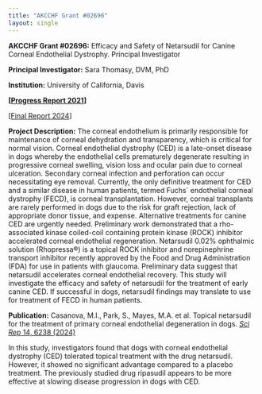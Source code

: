 ```yaml
---
title: "AKCCHF Grant #02696"
layout: single
---
```


**AKCCHF Grant #02696:** Efficacy and Safety of Netarsudil for Canine Corneal Endothelial Dystrophy. Principal Investigator

**Principal Investigator:** Sara Thomasy, DVM, PhD

**Institution:** University of California, Davis

**[[Progress Report 2021](/files/akcchf02696my2summary.pdf)]**

[[Final Report 2024](/research/current-studies/akcchf02696-Final-Report)]

**Project Description:** The corneal endothelium is primarily responsible for maintenance of corneal dehydration and transparency, which is critical for normal vision. Corneal endothelial dystrophy (CED) is a late-onset disease in dogs whereby the endothelial cells prematurely degenerate resulting in progressive corneal swelling, vision loss and ocular pain due to corneal ulceration. Secondary corneal infection and perforation can occur necessitating eye removal. Currently, the only definitive treatment for CED and a similar disease in human patients, termed Fuchs´ endothelial corneal dystrophy (FECD), is corneal transplantation. However, corneal transplants are rarely performed in dogs due to the risk for graft rejection, lack of appropriate donor tissue, and expense. Alternative treatments for canine CED are urgently needed. Preliminary work demonstrated that a rho-associated kinase coiled-coil containing protein kinase (ROCK) inhibitor accelerated corneal endothelial regeneration. Netarsudil 0.02% ophthalmic solution (Rhopressa®) is a topical ROCK inhibitor and norepinephrine transport inhibitor recently approved by the Food and Drug Administration (FDA) for use in patients with glaucoma. Preliminary data suggest that netarsudil accelerates corneal endothelial recovery. This study will investigate the efficacy and safety of netarsudil for the treatment of early canine CED. If successful in dogs, netarsudil findings may translate to use for treatment of FECD in human patients.

**Publication:** Casanova, M.I., Park, S., Mayes, M.A. et al. Topical netarsudil for the treatment of primary corneal endothelial degeneration in dogs. [*Sci Rep* 14, 6238 (2024)](https://www.nature.com/articles/s41598-024-56084-4)

In this study, investigators found that dogs with corneal endothelial dystrophy (CED) tolerated topical treatment with the drug netarsudil. However, it showed no significant advantage compared to a placebo treatment. The previously studied drug ripasudil appears to be more effective at slowing disease progression in dogs with CED.

